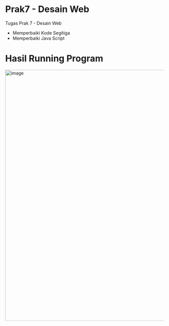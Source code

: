 # Prak7 - Desain Web 
Tugas Prak 7 - Desain Web 
- Memperbaiki Kode Segitiga 
- Memperbaiki Java Script

# Hasil Running Program 
<img width="800" alt="image" src="https://github.com/oktaviani28/Prak6DW/assets/113764908/3a1ec5f8-3cb0-4890-821e-28cfc6829128">

